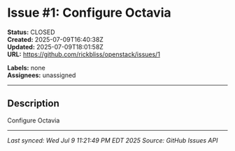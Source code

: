 # Issue #1: Configure Octavia

**Status:** CLOSED  
**Created:** 2025-07-09T16:40:38Z  
**Updated:** 2025-07-09T18:01:58Z  
**URL:** https://github.com/rickbliss/openstack/issues/1

**Labels:** none  
**Assignees:** unassigned

---

## Description

Configure Octavia

---

*Last synced: Wed Jul  9 11:21:49 PM EDT 2025*
*Source: GitHub Issues API*
